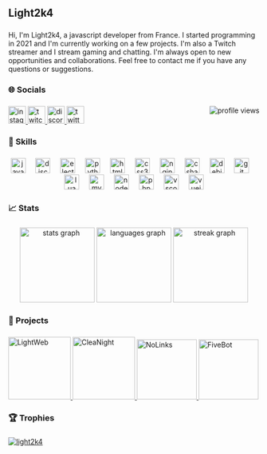 <h2 align="left">Light2k4</h2>

###

Hi, I'm Light2k4, a javascript developer from France. I started programming in 2021 and I'm currently working on a few projects. 
I'm also a Twitch streamer and I stream gaming and chatting. I'm always open to new opportunities and collaborations. Feel free to contact me if you have any questions or suggestions.

###

<h3 align="left">🌐 Socials</h3>

###

<div align="left">
  <a href="https://instagram.com/light2k4" target="_blank">
    <img src="https://img.shields.io/static/v1?message=Instagram&logo=instagram&label=&color=E4405F&logoColor=white&labelColor=&style=for-the-badge" height="35" alt="instagram logo"  />
  </a>
  <a href="https://twitch.tv/light2k4" target="_blank">
    <img src="https://img.shields.io/static/v1?message=Twitch&logo=twitch&label=&color=9146FF&logoColor=white&labelColor=&style=for-the-badge" height="35" alt="twitch logo"  />
  </a>
  <a href="https://discord.gg/YmA88jc7GF" target="_blank">
    <img src="https://img.shields.io/static/v1?message=Discord&logo=discord&label=&color=7289DA&logoColor=white&labelColor=&style=for-the-badge" height="35" alt="discord logo"  />
  </a>
  <a href="https://x.com/light2k4_" target="_blank">
    <img src="https://img.shields.io/static/v1?message=Twitter&logo=twitter&label=&color=1DA1F2&logoColor=white&labelColor=&style=for-the-badge" height="35" alt="twitter logo"  />
  </a>
  <a href="" target="">
    <img src="https://komarev.com/ghpvc/?username=light2k4&color=blueviolet&style=flat" alt="profile views" align="right"  />
  </a>
</div>

###

<h3 align="left">🎯 Skills</h3>

###

<div align="center">
  <img src="https://cdn.jsdelivr.net/gh/devicons/devicon/icons/javascript/javascript-plain.svg" height="30" alt="javascript logo"  />
  <img width="12" />
  <img src="https://cdn.jsdelivr.net/gh/devicons/devicon/icons/discordjs/discordjs-original.svg" height="30" alt="discordjs logo"  />
  <img width="12" />
  <img src="https://cdn.jsdelivr.net/gh/devicons/devicon/icons/electron/electron-original.svg" height="30" alt="electron logo"  />
  <img width="12" />
  <img src="https://cdn.jsdelivr.net/gh/devicons/devicon/icons/python/python-original.svg" height="30" alt="python logo"  />
  <img width="12" />
  <img src="https://cdn.jsdelivr.net/gh/devicons/devicon/icons/html5/html5-original.svg" height="30" alt="html5 logo"  />
  <img width="12" />
  <img src="https://cdn.jsdelivr.net/gh/devicons/devicon/icons/css3/css3-original.svg" height="30" alt="css3 logo"  />
  <img width="12" />
  <img src="https://cdn.jsdelivr.net/gh/devicons/devicon/icons/nginx/nginx-original.svg" height="30" alt="nginx logo"  />
  <img width="12" />
  <img src="https://cdn.jsdelivr.net/gh/devicons/devicon/icons/csharp/csharp-original.svg" height="30" alt="csharp logo"  />
  <img width="12" />
  <img src="https://cdn.jsdelivr.net/gh/devicons/devicon/icons/debian/debian-original.svg" height="30" alt="debian logo"  />
  <img width="12" />
  <img src="https://cdn.jsdelivr.net/gh/devicons/devicon/icons/git/git-original.svg" height="30" alt="git logo"  />
  <img width="12" />
  <img src="https://cdn.jsdelivr.net/gh/devicons/devicon/icons/lua/lua-original.svg" height="30" alt="lua logo"  />
  <img width="12" />
  <img src="https://cdn.jsdelivr.net/gh/devicons/devicon/icons/mysql/mysql-original.svg" height="30" alt="mysql logo"  />
  <img width="12" />
  <img src="https://cdn.jsdelivr.net/gh/devicons/devicon/icons/nodejs/nodejs-original.svg" height="30" alt="nodejs logo"  />
  <img width="12" />
  <img src="https://cdn.jsdelivr.net/gh/devicons/devicon/icons/php/php-original.svg" height="30" alt="php logo"  />
  <img width="12" />
  <img src="https://cdn.jsdelivr.net/gh/devicons/devicon/icons/vscode/vscode-original.svg" height="30" alt="vscode logo"  />
  <img width="12" />
  <img src="https://cdn.jsdelivr.net/gh/devicons/devicon/icons/vuejs/vuejs-original.svg" height="30" alt="vuejs logo"  />
</div>

###

<h3 align="left">📈 Stats</h3>

###

<div align="center">
  <img src="https://github-readme-stats.vercel.app/api?username=light2k4&hide_title=false&hide_rank=false&show_icons=true&include_all_commits=true&count_private=true&disable_animations=false&theme=dracula&locale=en&hide_border=false" height="150" alt="stats graph"  />
  <img src="https://github-readme-stats.vercel.app/api/top-langs?username=light2k4&locale=en&hide_title=false&layout=compact&card_width=320&langs_count=6&theme=dracula&hide_border=false" height="150" alt="languages graph"  />
  <img src="https://github-readme-streak-stats.herokuapp.com/?user=light2k4&theme=dracula&hide_border=false" height="150" alt="streak graph"  />
  
</div>

###

<h3 align="left">📁 Projects</h3>

###

<div align="left">
  <a href="https://github.com/light2k4/LightWeb" target="_blank">
    <img src="https://github-readme-stats.vercel.app/api/pin/?username=light2k4&repo=LightWeb&show_owner=true&theme=dracula&hide_border=false&show_icons=true&hide_border=true" height="125" alt="LightWeb"  />
  </a>
  <a href="https://github.com/light2k4/CleaNight" target="_blank">
    <img src="https://github-readme-stats.vercel.app/api/pin/?username=light2k4&repo=CleaNight&show_owner=true&theme=dracula&hide_border=false&show_icons=true&hide_border=true" height="125" alt="CleaNight"  />
  </a>
  <a href="https://github.com/light2k4/NoLinks" target="_blank">
    <img src="https://github-readme-stats.vercel.app/api/pin/?username=light2k4&repo=NoLinks&show_owner=true&theme=dracula&hide_border=false&show_icons=true&hide_border=true" height="120" alt="NoLinks"  />
  </a>
  <a href="https://github.com/light2k4/FiveBot" target="_blank">
    <img src="https://github-readme-stats.vercel.app/api/pin/?username=light2k4&repo=FiveBot&show_owner=true&theme=dracula&hide_border=false&show_icons=true&hide_border=true" height="120" alt="FiveBot"  />
  </a>
</div>

###

<h3 align="left">🏆 Trophies</h3>

###

<div align="left">
  <a href="https://github.com/ryo-ma/github-profile-trophy">
    <img src="https://github-profile-trophy.vercel.app/?username=light2k4&theme=dracula&title=MultiLanguage,Repositories,Commits&no-frame=true" alt="light2k4" />
  </a>
</div>